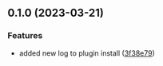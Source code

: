 

## 0.1.0 (2023-03-21)


### Features

* added new log to plugin install ([3f38e79](https://github.com/alvarosabu/release-it-test/commit/3f38e79e29bbd035cde4ff53f584d25f806d768c))